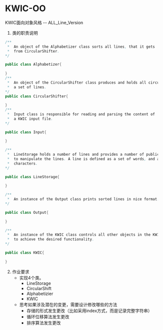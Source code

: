 # KWIC-OO #

KWIC面向对象风格 -- ALL_Line_Version

1. 类的职责说明
```java
/**
 *  An object of the Alphabetizer class sorts all lines, that it gets
 *  from CircularShifter. 
*/

public class Alphabetizer{
    
}
/**
 *  An object of the CircularShifter class produces and holds all circular shifts of
 *  a set of lines. 
*/
public class CircularShifter{
    
}
/**
 *  Input class is responsible for reading and parsing the content of 
 *  a KWIC input file. 
*/

public class Input{
    
}

/**
 *  LineStorage holds a number of lines and provides a number of public methods
 *  to manipulate the lines. A line is defined as a set of words, and a word consists of a number of
 *  characters. 
*/

public class LineStorage{
    
}

/**
 *  An instance of the Output class prints sorted lines in nice format.
*/

public class Output{
    
}

/**
 *  An instance of the KWIC class controls all other objects in the KWIC system
 *  to achieve the desired functionality. 
*/

public class KWIC{
    
}
```
2. 作业要求
   + 实现4个类。    
        - LineStorage
        - CircularShift
        - Alphabetizier
        - KWIC
   + 思考如果涉及潜在的变更，需要设计修改哪些的方法
        - 存储的形式发生更改（比如采用index方式，而是记录完整字符串）
        - 循环位移算法发生更改
        - 排序算法发生更改
   
   